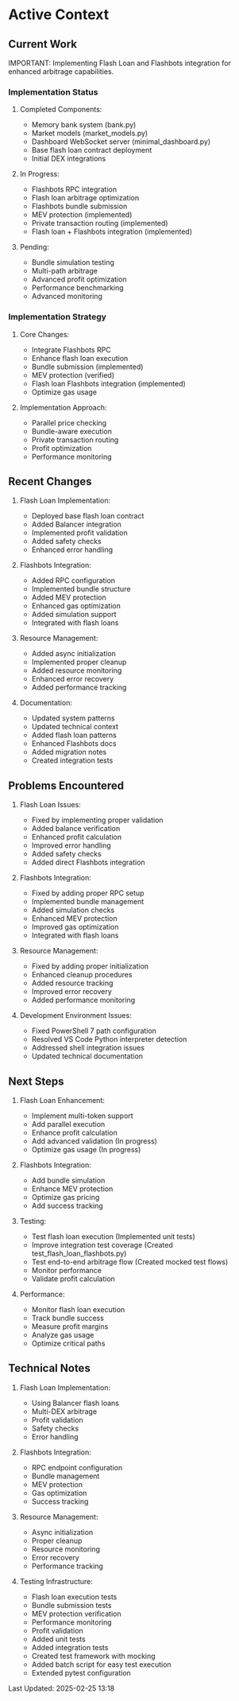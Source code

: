 # Active Context

## Current Work
IMPORTANT: Implementing Flash Loan and Flashbots integration for enhanced arbitrage capabilities.

### Implementation Status
1. Completed Components:
   - Memory bank system (bank.py)
   - Market models (market_models.py)
   - Dashboard WebSocket server (minimal_dashboard.py)
   - Base flash loan contract deployment
   - Initial DEX integrations

2. In Progress:
   - Flashbots RPC integration
   - Flash loan arbitrage optimization
   - Flashbots bundle submission
   - MEV protection (implemented)
   - Private transaction routing (implemented)
   - Flash loan + Flashbots integration (implemented)

3. Pending:
   - Bundle simulation testing
   - Multi-path arbitrage
   - Advanced profit optimization
   - Performance benchmarking
   - Advanced monitoring

### Implementation Strategy
1. Core Changes:
   - Integrate Flashbots RPC
   - Enhance flash loan execution
   - Bundle submission (implemented)
   - MEV protection (verified)
   - Flash loan Flashbots integration (implemented)
   - Optimize gas usage

2. Implementation Approach:
   - Parallel price checking
   - Bundle-aware execution
   - Private transaction routing
   - Profit optimization
   - Performance monitoring

## Recent Changes

1. Flash Loan Implementation:
   - Deployed base flash loan contract
   - Added Balancer integration
   - Implemented profit validation
   - Added safety checks
   - Enhanced error handling

2. Flashbots Integration:
   - Added RPC configuration
   - Implemented bundle structure
   - Added MEV protection
   - Enhanced gas optimization
   - Added simulation support
   - Integrated with flash loans

3. Resource Management:
   - Added async initialization
   - Implemented proper cleanup
   - Added resource monitoring
   - Enhanced error recovery
   - Added performance tracking

4. Documentation:
   - Updated system patterns
   - Updated technical context
   - Added flash loan patterns
   - Enhanced Flashbots docs
   - Added migration notes
   - Created integration tests

## Problems Encountered

1. Flash Loan Issues:
   - Fixed by implementing proper validation
   - Added balance verification
   - Enhanced profit calculation
   - Improved error handling
   - Added safety checks
   - Added direct Flashbots integration

2. Flashbots Integration:
   - Fixed by adding proper RPC setup
   - Implemented bundle management
   - Added simulation checks
   - Enhanced MEV protection
   - Improved gas optimization
   - Integrated with flash loans

3. Resource Management:
   - Fixed by adding proper initialization
   - Enhanced cleanup procedures
   - Added resource tracking
   - Improved error recovery
   - Added performance monitoring

4. Development Environment Issues:
   - Fixed PowerShell 7 path configuration
   - Resolved VS Code Python interpreter detection
   - Addressed shell integration issues
   - Updated technical documentation

## Next Steps

1. Flash Loan Enhancement:
   - Implement multi-token support
   - Add parallel execution
   - Enhance profit calculation
   - Add advanced validation (In progress)
   - Optimize gas usage (In progress)

2. Flashbots Integration:
   - Add bundle simulation
   - Enhance MEV protection
   - Optimize gas pricing
   - Add success tracking

3. Testing:
   - Test flash loan execution (Implemented unit tests)
   - Improve integration test coverage (Created test_flash_loan_flashbots.py)
   - Test end-to-end arbitrage flow (Created mocked test flows)
   - Monitor performance
   - Validate profit calculation

4. Performance:
   - Monitor flash loan execution
   - Track bundle success
   - Measure profit margins
   - Analyze gas usage
   - Optimize critical paths

## Technical Notes

1. Flash Loan Implementation:
   - Using Balancer flash loans
   - Multi-DEX arbitrage
   - Profit validation
   - Safety checks
   - Error handling

2. Flashbots Integration:
   - RPC endpoint configuration
   - Bundle management
   - MEV protection
   - Gas optimization
   - Success tracking

3. Resource Management:
   - Async initialization
   - Proper cleanup
   - Resource monitoring
   - Error recovery
   - Performance tracking

4. Testing Infrastructure:
   - Flash loan execution tests
   - Bundle submission tests
   - MEV protection verification
   - Performance monitoring
   - Profit validation
   - Added unit tests
   - Added integration tests
   - Created test framework with mocking
   - Added batch script for easy test execution
   - Extended pytest configuration

Last Updated: 2025-02-25 13:18
